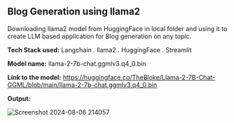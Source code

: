 ## Blog Generation using llama2
Downloading llama2 model from HuggingFace in local folder and using it to create LLM based application for Blog generation on any topic.

**Tech Stack used:** Langchain . llama2 . HuggingFace . Streamlit 

**Model name:** llama-2-7b-chat.ggmlv3.q4_0.bin

**Link to the model:**  https://huggingface.co/TheBloke/Llama-2-7B-Chat-GGML/blob/main/llama-2-7b-chat.ggmlv3.q4_0.bin

**Output:**

![Screenshot 2024-08-06 214057](https://github.com/user-attachments/assets/874e669b-a299-4c83-988e-1a78a5c18f6d)

